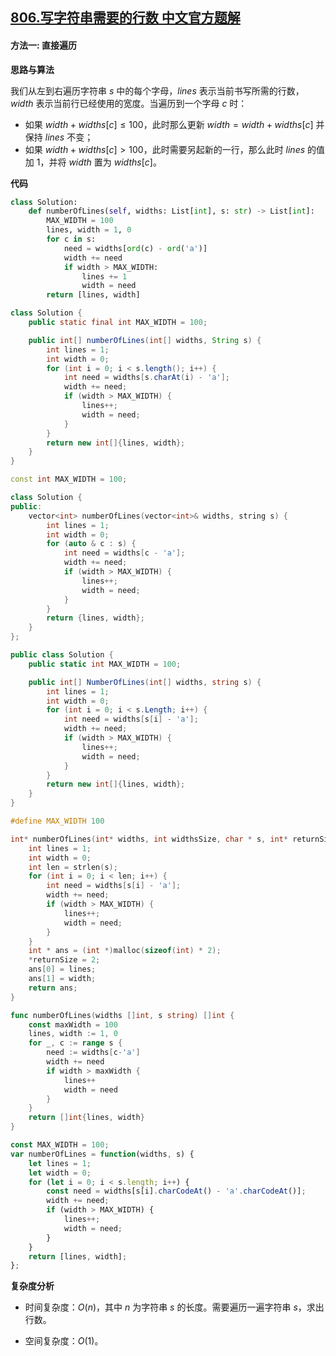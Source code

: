 ## [806.写字符串需要的行数 中文官方题解](https://leetcode.cn/problems/number-of-lines-to-write-string/solutions/100000/xie-zi-fu-chuan-xu-yao-de-xing-shu-by-le-9bj5)
#### 方法一: 直接遍历

**思路与算法**

我们从左到右遍历字符串 $s$ 中的每个字母，$\textit{lines}$ 表示当前书写所需的行数，$\textit{width}$ 表示当前行已经使用的宽度。当遍历到一个字母 $c$ 时：
+ 如果 $\textit{width} + \textit{widths}[c] \le 100$，此时那么更新 $\textit{width} = \textit{width} + \textit{widths}[c]$ 并保持 $\textit{lines}$ 不变；
+ 如果 $\textit{width} + \textit{widths}[c] > 100$，此时需要另起新的一行，那么此时 $\textit{lines}$ 的值加 $1$，并将 $\textit{width}$ 置为 $\textit{widths}[c]$。

**代码**

```Python [sol1-Python3]
class Solution:
    def numberOfLines(self, widths: List[int], s: str) -> List[int]:
        MAX_WIDTH = 100
        lines, width = 1, 0
        for c in s:
            need = widths[ord(c) - ord('a')]
            width += need
            if width > MAX_WIDTH:
                lines += 1
                width = need
        return [lines, width]
```

```Java [sol1-Java]
class Solution {
    public static final int MAX_WIDTH = 100;

    public int[] numberOfLines(int[] widths, String s) {
        int lines = 1;
        int width = 0;
        for (int i = 0; i < s.length(); i++) {
            int need = widths[s.charAt(i) - 'a'];
            width += need;
            if (width > MAX_WIDTH) {
                lines++;
                width = need;
            }
        }
        return new int[]{lines, width};
    }
}
```

```C++ [sol1-C++]
const int MAX_WIDTH = 100;

class Solution {
public:
    vector<int> numberOfLines(vector<int>& widths, string s) {
        int lines = 1;
        int width = 0;
        for (auto & c : s) {
            int need = widths[c - 'a'];
            width += need;
            if (width > MAX_WIDTH) {
                lines++;
                width = need;
            }
        }
        return {lines, width};
    }
};
```

```C# [sol1-C#]
public class Solution {
    public static int MAX_WIDTH = 100;

    public int[] NumberOfLines(int[] widths, string s) {
        int lines = 1;
        int width = 0;
        for (int i = 0; i < s.Length; i++) {
            int need = widths[s[i] - 'a'];
            width += need;
            if (width > MAX_WIDTH) {
                lines++;
                width = need;
            }
        }
        return new int[]{lines, width};
    }
}
```

```C [sol1-C]
#define MAX_WIDTH 100

int* numberOfLines(int* widths, int widthsSize, char * s, int* returnSize){
    int lines = 1;
    int width = 0;
    int len = strlen(s);
    for (int i = 0; i < len; i++) {
        int need = widths[s[i] - 'a'];
        width += need;
        if (width > MAX_WIDTH) {
            lines++;
            width = need;
        }
    }
    int * ans = (int *)malloc(sizeof(int) * 2);
    *returnSize = 2;
    ans[0] = lines;
    ans[1] = width;
    return ans;
}
```

```go [sol1-Golang]
func numberOfLines(widths []int, s string) []int {
    const maxWidth = 100
    lines, width := 1, 0
    for _, c := range s {
        need := widths[c-'a']
        width += need
        if width > maxWidth {
            lines++
            width = need
        }
    }
    return []int{lines, width}
}
```

```JavaScript [sol1-JavaScript]
const MAX_WIDTH = 100;
var numberOfLines = function(widths, s) {
    let lines = 1;
    let width = 0;
    for (let i = 0; i < s.length; i++) {
        const need = widths[s[i].charCodeAt() - 'a'.charCodeAt()];
        width += need;
        if (width > MAX_WIDTH) {
            lines++;
            width = need;
        }
    }
    return [lines, width];
};
```

**复杂度分析**

+ 时间复杂度：$O(n)$，其中 $n$ 为字符串 $s$ 的长度。需要遍历一遍字符串 $s$，求出行数。

+ 空间复杂度：$O(1)$。